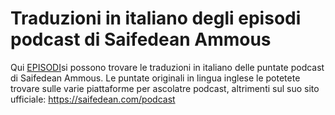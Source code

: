 # Traduzioni in italiano degli episodi podcast di Saifedean Ammous

Qui [EPISODI](EPISODI.md)si possono trovare le traduzioni in italiano delle puntate podcast di Saifedean Ammous. 
Le puntate originali in lingua inglese le potetete trovare sulle varie piattaforme per ascolatre podcast, altrimenti sul suo sito ufficiale: https://saifedean.com/podcast
